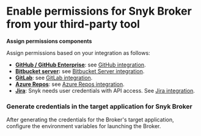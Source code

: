 # Enable permissions for Snyk Broker from your third-party tool

**Assign permissions components**

Assign permissions based on your integration as follows:

* [**GitHub / GitHub Enterprise**](https://github.com/settings/tokens): see [GitHub integration](https://snyk.gitbook.io/user-docs/integrations/git-repository-scm-integrations/github-integration).
* [**Bitbucket server**](https://confluence.atlassian.com/bitbucket/grant-repository-access-to-users-and-groups-221449716.html)**:** see [Bitbucket Server integration](https://support.snyk.io/hc/en-us/articles/360004002218-Bitbucket-Server-integration). 
* [**GitLab**](https://docs.gitlab.com/ee/user/profile/personal_access_tokens.html): see [GitLab integration](https://snyk.gitbook.io/user-docs/integrations/git-repository-scm-integrations/gitlab-integration).
* [**Azure Repos**](https://docs.microsoft.com/en-us/azure/devops/repos/): see [Azure Repos integration](https://snyk.gitbook.io/user-docs/integrations/git-repository-scm-integrations/azure-repos-integration).
* [**Jira**](https://confluence.atlassian.com/cloud/api-tokens-938839638.html): Snyk needs user credentials with API access. See [Jira integration](https://snyk.gitbook.io/user-docs/integrations/untitled-3/jira). 

### Generate credentials in the target application for Snyk Broker

After generating the credentials for the Broker's target application, configure the environment variables for launching the Broker.

